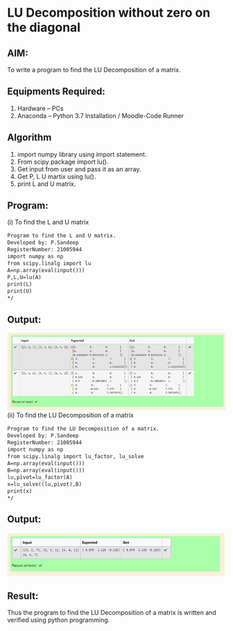 # LU Decomposition without zero on the diagonal

## AIM:
To write a program to find the LU Decomposition of a matrix.

## Equipments Required:
1. Hardware – PCs
2. Anaconda – Python 3.7 Installation / Moodle-Code Runner

## Algorithm
1. import numpy library using import statement.
2. From scipy package import lu().
3. Get input from user and pass it as an array.
4. Get P, L U martix using lu().
5. print L and U matrix.

## Program:

(i) To find the L and U matrix
```
Program to find the L and U matrix.
Developed by: P.Sandeep
RegisterNumber: 21005944
import numpy as np
from scipy.linalg import lu
A=np.array(eval(input()))
P,L,U=lu(A)
print(L)
print(U)
*/
```
## Output:
![output](lu1.png)
(ii) To find the LU Decomposition of a matrix
```
Program to find the LU Decomposition of a matrix.
Developed by: P.Sandeep
RegisterNumber: 21005944
import numpy as np
from scipy.linalg import lu_factor, lu_solve
A=np.array(eval(input()))
B=np.array(eval(input()))
lu,pivot=lu_factor(A)
x=lu_solve((lu,pivot),B)
print(x)
*/
```

## Output:
![output](lu2.png)



## Result:
Thus the program to find the LU Decomposition of a matrix is written and verified using python programming.

